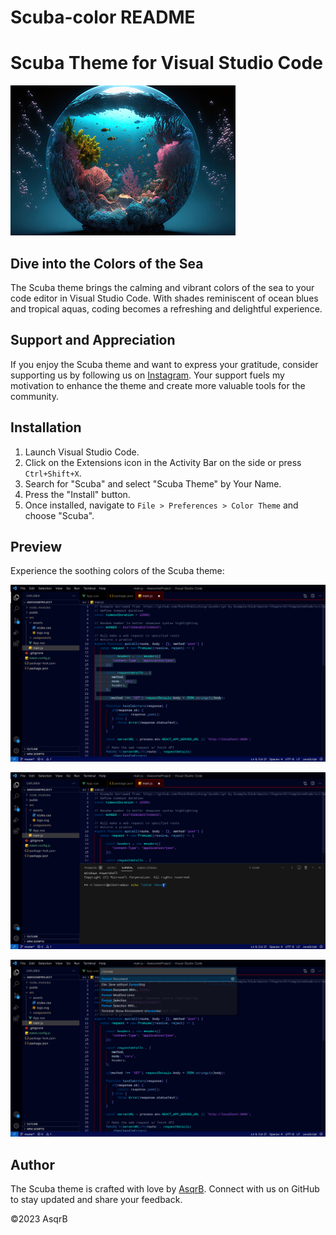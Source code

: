 # Scuba-color README

# Scuba Theme for Visual Studio Code

![Scuba Theme](./assets/logo1.jpg)

## Dive into the Colors of the Sea

The Scuba theme brings the calming and vibrant colors of the sea to your code editor in Visual Studio Code. With shades reminiscent of ocean blues and tropical aquas, coding becomes a refreshing and delightful experience.

## Support and Appreciation

If you enjoy the Scuba theme and want to express your gratitude, consider supporting us by following us on [Instagram](https://www.instagram.com/asqrb2022/). Your support fuels my motivation to enhance the theme and create more valuable tools for the community.

## Installation

1. Launch Visual Studio Code.
2. Click on the Extensions icon in the Activity Bar on the side or press `Ctrl+Shift+X`.
3. Search for "Scuba" and select "Scuba Theme" by Your Name.
4. Press the "Install" button.
5. Once installed, navigate to `File > Preferences > Color Theme` and choose "Scuba".

## Preview

Experience the soothing colors of the Scuba theme:

![Scuba Theme editor Preview](./assets/editor.jpeg)

![Scuba Theme terminal Preview](./assets/terminal.jpeg)

![Scuba Theme menu Preview](./assets/menu.jpeg)

## Author

The Scuba theme is crafted with love by [AsqrB](https://github.com/AsqrB). Connect with us on GitHub to stay updated and share your feedback.

©2023 AsqrB
